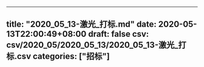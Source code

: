 
---
title: "2020_05_13-激光_打标.md"
date: 2020-05-13T22:00:49+08:00
draft: false
csv: csv/2020_05/2020_05_13/2020_05_13-激光_打标.csv
categories: ["招标"]
---
